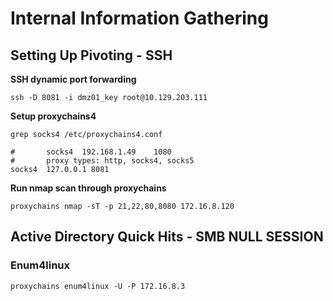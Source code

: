 # Internal Information Gathering

## Setting Up Pivoting - SSH

**SSH dynamic port forwarding**

```shell-session
ssh -D 8081 -i dmz01_key root@10.129.203.111
```

**Setup proxychains4**

```shell-session
grep socks4 /etc/proxychains4.conf 

#	 	socks4	192.168.1.49	1080
#       proxy types: http, socks4, socks5
socks4 	127.0.0.1 8081
```

**Run nmap scan through proxychains**

```shell-session
proxychains nmap -sT -p 21,22,80,8080 172.16.8.120
```

## Active Directory Quick Hits - SMB NULL SESSION

### Enum4linux

```shell-session
proxychains enum4linux -U -P 172.16.8.3
```











